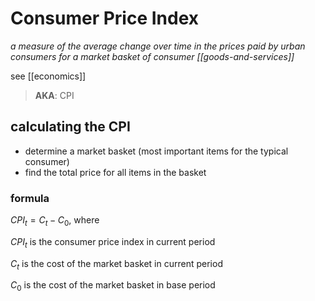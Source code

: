 # Consumer Price Index

_a measure of the average change over time in the prices paid by urban consumers for a market basket of consumer [[goods-and-services]]_

see [[economics]]

> **AKA**: CPI

## calculating the CPI

- determine a market basket (most important items for the typical consumer)
- find the total price for all items in the basket

### formula

$CPI_t = C_t - C_0$, where

$CPI_t$ is the consumer price index in current period

$C_t$ is the cost of the market basket in current period

$C_0$ is the cost of the market basket in base period

